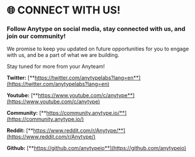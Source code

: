 # 🌐 CONNECT WITH US!

### Follow Anytype on social media, stay connected with us, and join our community!

We promise to keep you updated on future opportunities for you to engage with us, and be a part of what we are building.&#x20;

Stay tuned for more from your Anyteam!

**Twitter:** [**https://twitter.com/anytypelabs?lang=en**](https://twitter.com/anytypelabs?lang=en)

**Youtube:** [**https://www.youtube.com/c/anytype**](https://www.youtube.com/c/anytype)

**Community:** [**https://community.anytype.io/**](https://community.anytype.io/)

**Reddit:** [**https://www.reddit.com/r/Anytype/**](https://www.reddit.com/r/Anytype/)

**Github:** [**https://github.com/anytypeio**](https://github.com/anytypeio)

